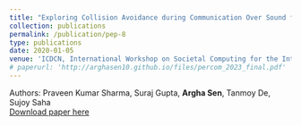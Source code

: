 ```yaml
---
title: "Exploring Collision Avoidance during Communication Over Sound for Healthy Environment"
collection: publications
permalink: /publication/pep-8
type: publications
date: 2020-01-05
venue: 'ICDCN, International Workshop on Societal Computing for the Internet of Things & You (SoCIeTY)'
# paperurl: 'http://arghasen10.github.io/files/percom_2023_final.pdf'
---
```


Authors: Praveen Kumar Sharma, Suraj Gupta,  <b>Argha Sen</b>, Tanmoy De, Sujoy Saha<br>
[Download paper here](/files/3369740.3372765.pdf)
